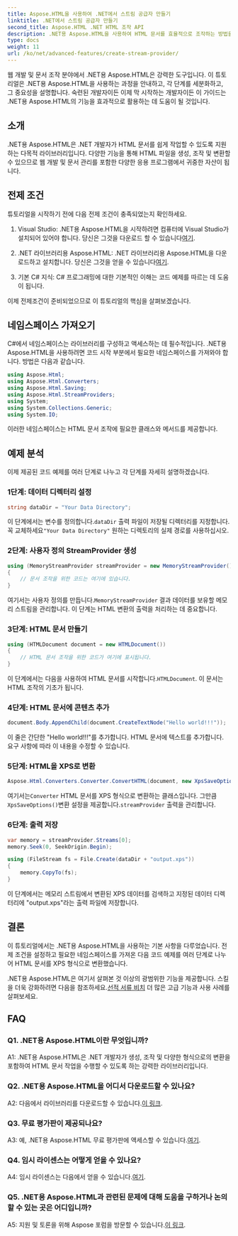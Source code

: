 ```yaml
---
title: Aspose.HTML을 사용하여 .NET에서 스트림 공급자 만들기
linktitle: .NET에서 스트림 공급자 만들기
second_title: Aspose.HTML .NET HTML 조작 API
description: .NET용 Aspose.HTML을 사용하여 HTML 문서를 효율적으로 조작하는 방법을 알아보세요. 개발자를 위한 단계별 튜토리얼입니다.
type: docs
weight: 11
url: /ko/net/advanced-features/create-stream-provider/
---
```

웹 개발 및 문서 조작 분야에서 .NET용 Aspose.HTML은 강력한 도구입니다. 이 튜토리얼은 .NET용 Aspose.HTML을 사용하는 과정을 안내하고, 각 단계를 세분화하고, 그 중요성을 설명합니다. 숙련된 개발자이든 이제 막 시작하는 개발자이든 이 가이드는 .NET용 Aspose.HTML의 기능을 효과적으로 활용하는 데 도움이 될 것입니다.

## 소개

.NET용 Aspose.HTML은 .NET 개발자가 HTML 문서를 쉽게 작업할 수 있도록 지원하는 다목적 라이브러리입니다. 다양한 기능을 통해 HTML 파일을 생성, 조작 및 변환할 수 있으므로 웹 개발 및 문서 관리를 포함한 다양한 응용 프로그램에서 귀중한 자산이 됩니다.

## 전제 조건

튜토리얼을 시작하기 전에 다음 전제 조건이 충족되었는지 확인하세요.

1. Visual Studio: .NET용 Aspose.HTML을 시작하려면 컴퓨터에 Visual Studio가 설치되어 있어야 합니다. 당신은 그것을 다운로드 할 수 있습니다[여기](https://visualstudio.microsoft.com/).

2.  .NET 라이브러리용 Aspose.HTML: .NET 라이브러리용 Aspose.HTML을 다운로드하고 설치합니다. 당신은 그것을 얻을 수 있습니다[여기](https://releases.aspose.com/html/net/).

3. 기본 C# 지식: C# 프로그래밍에 대한 기본적인 이해는 코드 예제를 따르는 데 도움이 됩니다.

이제 전제조건이 준비되었으므로 이 튜토리얼의 핵심을 살펴보겠습니다.

## 네임스페이스 가져오기

C#에서 네임스페이스는 라이브러리를 구성하고 액세스하는 데 필수적입니다. .NET용 Aspose.HTML을 사용하려면 코드 시작 부분에서 필요한 네임스페이스를 가져와야 합니다. 방법은 다음과 같습니다.

```csharp
using Aspose.Html;
using Aspose.Html.Converters;
using Aspose.Html.Saving;
using Aspose.Html.StreamProviders;
using System;
using System.Collections.Generic;
using System.IO;
```

이러한 네임스페이스는 HTML 문서 조작에 필요한 클래스와 메서드를 제공합니다.

## 예제 분석

이제 제공된 코드 예제를 여러 단계로 나누고 각 단계를 자세히 설명하겠습니다.

### 1단계: 데이터 디렉터리 설정

```csharp
string dataDir = "Your Data Directory";
```

이 단계에서는 변수를 정의합니다.`dataDir` 출력 파일이 저장될 디렉터리를 지정합니다. 꼭 교체하세요`"Your Data Directory"` 원하는 디렉토리의 실제 경로를 사용하십시오.

### 2단계: 사용자 정의 StreamProvider 생성

```csharp
using (MemoryStreamProvider streamProvider = new MemoryStreamProvider())
{
    // 문서 조작을 위한 코드는 여기에 있습니다.
}
```

 여기서는 사용자 정의를 만듭니다.`MemoryStreamProvider` 결과 데이터를 보유할 메모리 스트림을 관리합니다. 이 단계는 HTML 변환의 출력을 처리하는 데 중요합니다.

### 3단계: HTML 문서 만들기

```csharp
using (HTMLDocument document = new HTMLDocument())
{
    // HTML 문서 조작을 위한 코드가 여기에 표시됩니다.
}
```

 이 단계에서는 다음을 사용하여 HTML 문서를 시작합니다.`HTMLDocument`. 이 문서는 HTML 조작의 기초가 됩니다.

### 4단계: HTML 문서에 콘텐츠 추가

```csharp
document.Body.AppendChild(document.CreateTextNode("Hello world!!!"));
```

이 줄은 간단한 "Hello world!!!"를 추가합니다. HTML 문서에 텍스트를 추가합니다. 요구 사항에 따라 이 내용을 수정할 수 있습니다.

### 5단계: HTML을 XPS로 변환

```csharp
Aspose.Html.Converters.Converter.ConvertHTML(document, new XpsSaveOptions(), streamProvider);
```

 여기서는`Converter` HTML 문서를 XPS 형식으로 변환하는 클래스입니다. 그만큼`XpsSaveOptions()`변환 설정을 제공합니다.`streamProvider` 출력을 관리합니다.

### 6단계: 출력 저장

```csharp
var memory = streamProvider.Streams[0];
memory.Seek(0, SeekOrigin.Begin);

using (FileStream fs = File.Create(dataDir + "output.xps"))
{
    memory.CopyTo(fs);
}
```

이 단계에서는 메모리 스트림에서 변환된 XPS 데이터를 검색하고 지정된 데이터 디렉터리에 "output.xps"라는 출력 파일에 저장합니다.

## 결론

이 튜토리얼에서는 .NET용 Aspose.HTML을 사용하는 기본 사항을 다루었습니다. 전제 조건을 설정하고 필요한 네임스페이스를 가져온 다음 코드 예제를 여러 단계로 나누어 HTML 문서를 XPS 형식으로 변환했습니다.

 .NET용 Aspose.HTML은 여기서 살펴본 것 이상의 광범위한 기능을 제공합니다. 스킬을 더욱 강화하려면 다음을 참조하세요.[선적 서류 비치](https://reference.aspose.com/html/net/) 더 많은 고급 기능과 사용 사례를 살펴보세요.

## FAQ

### Q1. .NET용 Aspose.HTML이란 무엇입니까?

A1: .NET용 Aspose.HTML은 .NET 개발자가 생성, 조작 및 다양한 형식으로의 변환을 포함하여 HTML 문서 작업을 수행할 수 있도록 하는 강력한 라이브러리입니다.

### Q2. .NET용 Aspose.HTML을 어디서 다운로드할 수 있나요?

A2: 다음에서 라이브러리를 다운로드할 수 있습니다.[이 링크](https://releases.aspose.com/html/net/).

### Q3. 무료 평가판이 제공되나요?

 A3: 예, .NET용 Aspose.HTML 무료 평가판에 액세스할 수 있습니다.[여기](https://releases.aspose.com/).

### Q4. 임시 라이센스는 어떻게 얻을 수 있나요?

 A4: 임시 라이센스는 다음에서 얻을 수 있습니다.[여기](https://purchase.aspose.com/temporary-license/).

### Q5. .NET용 Aspose.HTML과 관련된 문제에 대해 도움을 구하거나 논의할 수 있는 곳은 어디입니까?

 A5: 지원 및 토론을 위해 Aspose 포럼을 방문할 수 있습니다.[이 링크](https://forum.aspose.com/).